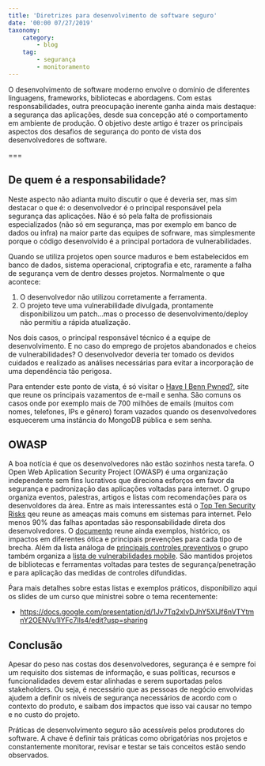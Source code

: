 ```yaml
---
title: 'Diretrizes para desenvolvimento de software seguro'
date: '00:00 07/27/2019'
taxonomy:
    category:
        - blog
    tag:
        - segurança
        - monitoramento
---
```


O desenvolvimento de software moderno envolve o domínio de diferentes linguagens, frameworks, bibliotecas e abordagens. Com estas responsabilidades, outra preocupação inerente ganha ainda mais destaque: a segurança das aplicações, desde sua concepção até o comportamento em ambiente de produção. O objetivo deste artigo é trazer os principais aspectos dos desafios de segurança do ponto de vista dos desenvolvedores de software.

===

## De quem é a responsabilidade?

Neste aspecto não adianta muito discutir o que é deveria ser, mas sim destacar o que é: o desenvolvedor é o principal responsável pela segurança das aplicações.  Não é só pela falta de profissionais especializados (não só em segurança, mas por exemplo em banco de dados ou infra) na maior parte das equipes de sofrware, mas simplesmente porque o código desenvolvido é a principal portadora de vulnerabilidades.

Quando se utiliza projetos open source maduros e bem estabelecidos em banco de dados, sistema operacional, criptografia e etc, raramente a falha de segurança vem de dentro desses projetos. Normalmente o que acontece:

1. O desenvolvedor não utilizou corretamente a ferramenta.
1. O projeto teve uma vulnerabilidade divulgada, prontamente disponibilizou um patch...mas o processo de desenvolvimento/deploy não permitiu a rápida atualização.

Nos dois casos, o principal responsável técnico é a equipe de desenvolvimento. E no caso do emprego de projetos abandonados e cheios de vulnerabilidades? O desenvolvedor deveria ter tomado os devidos cuidados e realizado as análises necessárias para evitar a incorporação de uma dependência tão perigosa.

Para entender este ponto de vista, é só visitar o [Have I Benn Pwned?](https://haveibeenpwned.com/), site que reune os principais vazamentos de e-mail e senha. São comuns os casos onde por exemplo mais de 700 milhões de emails (muitos com nomes, telefones, IPs e gênero) foram vazados quando os desenvolvedores esquecerem uma instância do MongoDB pública e sem senha.  

## OWASP

A boa notícia é que os desenvolvedores não estão sozinhos nesta tarefa. O Open Web Aplication Security Project (OWASP) é uma organização independente sem fins lucrativos que direciona esforços em favor da segurança e padronização das aplicações voltadas para internet. O grupo organiza eventos, palestras, artigos e listas com recomendações para os desenvoldores da área. Entre as mais interessantes está o [Top Ten Security Risks](https://www.owasp.org/index.php/Category:OWASP_Top_Ten_Project) qeu reune as ameaças mais comuns em sistemas para internet. Pelo menos 90% das falhas apontadas são responsabilidade direta dos desenvolvedores. O [documento](https://www.owasp.org/images/7/72/OWASP_Top_10-2017_%28en%29.pdf.pdf) reune ainda exemplos, histórico, os impactos em diferentes ótica e principais prevenções para cada tipo de brecha. Além da lista análoga de [principais controles preventivos](https://www.owasp.org/images/b/bc/OWASP_Top_10_Proactive_Controls_V3.pdf) o grupo também organiza a [lista de vulnerabilidades mobile](https://www.owasp.org/index.php/OWASP_Mobile_Security_Project#Top_Ten_Mobile_Risks). São mantidos projetos de bibliotecas e ferramentas voltadas para testes de segurança/penetração e para aplicação das medidas de controles difundidas.

Ṕara mais detalhes sobre estas listas e exemplos práticos, disponibilizo aqui os slides de um curso que ministrei sobre o tema recentemente:
- https://docs.google.com/presentation/d/1Jv7Tq2xlvDJhY5XlJf6nVTYtmnY2OENVu1lYFc7Ils4/edit?usp=sharing


## Conclusão
Apesar do peso nas costas dos desenvolvedores, segurança é e sempre foi um requisito dos sistemas de informação, e suas políticas, recursos e funcionalidades devem estar alinhadas e serem suportadas pelos stakeholders. Ou seja, é necessário que as pessoas de negócio envolvidas ajudem a definir os níveis de segurança necessários de acordo com o contexto do produto, e saibam dos impactos que isso vai causar no tempo e no custo do projeto.

Práticas de desenvolvimento seguro são acessíveis pelos produtores do software. A chave é definir tais práticas como obrigatórias nos projetos e constantemente monitorar, revisar e testar se tais conceitos estão sendo observados.

